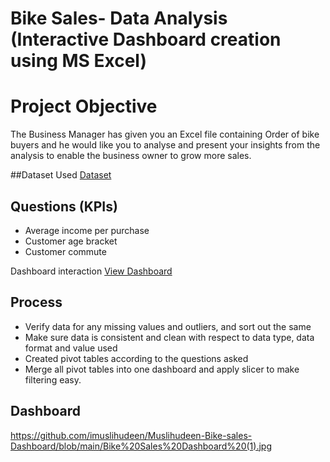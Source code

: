 # Bike Sales- Data Analysis (Interactive Dashboard creation using MS Excel)
# Project Objective
The Business Manager has given you an Excel file containing Order of bike buyers and he would like you to analyse and present your insights from the analysis to enable the business owner to grow more sales.

##Dataset Used
<a href= "https://github.com/imuslihudeen/Muslihudeen-Bike-sales-Dashboard/blob/main/Bike%20Buyers%20Dataset.xlsx"> Dataset</a>

## Questions (KPIs)
-	Average income per purchase
-	Customer age bracket
-	Customer commute

Dashboard interaction <a href= “https://github.com/imuslihudeen/Muslihudeen-Bike-sales-Dashboard/blob/main/Bike%20Sales%20Dashboard%20(1).jpg”>View Dashboard</a>
  
## Process
-	Verify data for any missing values and outliers, and sort out the same
-	Make sure data is consistent and clean with respect to data type, data format and value used
-	Created pivot tables according to the questions asked
-	Merge all pivot tables into one dashboard and apply slicer to make filtering easy.

## Dashboard
https://github.com/imuslihudeen/Muslihudeen-Bike-sales-Dashboard/blob/main/Bike%20Sales%20Dashboard%20(1).jpg

